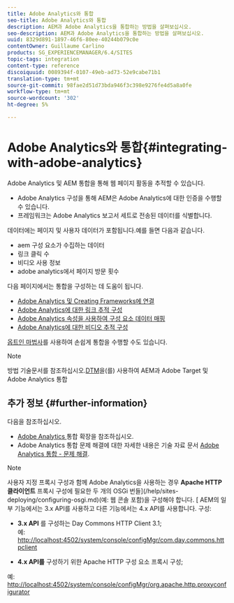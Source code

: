 ```yaml
---
title: Adobe Analytics와 통합
seo-title: Adobe Analytics와 통합
description: AEM과 Adobe Analytics을 통합하는 방법을 살펴보십시오.
seo-description: AEM과 Adobe Analytics을 통합하는 방법을 살펴보십시오.
uuid: 8329d891-1897-46f6-80ee-40244b079c0e
contentOwner: Guillaume Carlino
products: SG_EXPERIENCEMANAGER/6.4/SITES
topic-tags: integration
content-type: reference
discoiquuid: 0089394f-0107-49eb-ad73-52e9cabe71b1
translation-type: tm+mt
source-git-commit: 98fae2d51d73bda946f3c398e9276fe4d5a8a0fe
workflow-type: tm+mt
source-wordcount: '302'
ht-degree: 5%

---
```



# Adobe Analytics와 통합{#integrating-with-adobe-analytics}

Adobe Analytics 및 AEM 통합을 통해 웹 페이지 활동을 추적할 수 있습니다.

* Adobe Analytics 구성을 통해 AEM은 Adobe Analytics에 대한 인증을 수행할 수 있습니다.
* 프레임워크는 Adobe Analytics 보고서 세트로 전송된 데이터를 식별합니다.

데이터에는 페이지 및 사용자 데이터가 포함됩니다.예를 들면 다음과 같습니다.

* aem 구성 요소가 수집하는 데이터
* 링크 클릭 수
* 비디오 사용 정보
* adobe analytics에서 페이지 방문 횟수

다음 페이지에서는 통합을 구성하는 데 도움이 됩니다.

* [Adobe Analytics 및 Creating Frameworks에 연결](/help/sites-administering/adobeanalytics-connect.md)
* [Adobe Analytics에 대한 링크 추적 구성](/help/sites-administering/adobeanalytics-link.md)
* [Adobe Analytics 속성을 사용하여 구성 요소 데이터 매핑](/help/sites-administering/adobeanalytics-mapping.md)
* [Adobe Analytics에 대한 비디오 추적 구성](/help/sites-administering/adobeanalytics-video.md)

[옵트인 마법사](/help/sites-administering/opt-in.md)를 사용하여 손쉽게 통합을 수행할 수도 있습니다.

>[!NOTE]
>
>방법 기술문서를 참조하십시오.[DTM](https://helpx.adobe.com/experience-manager/using/integrate-digital-marketing-solutions.html)을(를) 사용하여 AEM과 Adobe Target 및 Adobe Analytics 통합

## 추가 정보 {#further-information}

다음을 참조하십시오.

* [Adobe Analytics ](/help/sites-developing/extending-analytics.md) 통합 확장을 참조하십시오.
* Adobe Analytics 통합 문제 해결에 대한 자세한 내용은 기술 자료 문서 [Adobe Analytics 통합 - 문제 해결](https://helpx.adobe.com/experience-manager/kb/sitecatalystintegrationtroubleshooting.html).

>[!NOTE]
>
>사용자 지정 프록시 구성과 함께 Adobe Analytics을 사용하는 경우 **Apache HTTP 클라이언트** 프록시 구성에 필요한 두 개의 OSGi 번들](/help/sites-deploying/configuring-osgi.md)(예: 웹 콘솔 포함)을 구성해야 합니다. [ AEM의 일부 기능에서는 3.x API를 사용하고 다른 기능에서는 4.x API를 사용합니다. 구성:
>
>* **3.x API** 를 구성하는 Day Commons HTTP Client 3.1;\
   >  예: [http://localhost:4502/system/console/configMgr/com.day.commons.httpclient](http://localhost:4502/system/console/configMgr/com.day.commons.httpclient)
   >
   >
* **4.x API를** 구성하기 위한 Apache HTTP 구성 요소 프록시 구성;
>
>  
예: [http://localhost:4502/system/console/configMgr/org.apache.http.proxyconfigurator](http://localhost:4502/system/console/configMgr/org.apache.http.proxyconfigurator)

